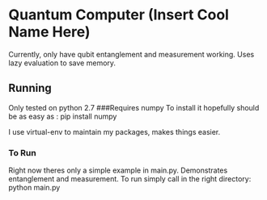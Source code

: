 Quantum Computer (Insert Cool Name Here)
=====================================
Currently, only have qubit entanglement and measurement working.
Uses lazy evaluation to save memory.



Running
--------------------
Only tested on python 2.7
###Requires numpy 
To install it hopefully should be as easy as : 
	pip install numpy

I use virtual-env to maintain my packages, makes things easier.


### To Run
Right now theres only a simple example in main.py. Demonstrates entanglement and measurement. To run simply call in the right directory:
	python main.py


